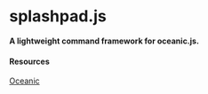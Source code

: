 # splashpad.js

**A lightweight command framework for oceanic.js.**

#### Resources

[Oceanic](https://github.com/OceanicJS/Oceanic)
